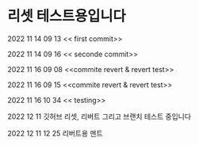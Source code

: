 # 리셋 테스트용입니다

2022 11 14 09 13 << first commit>>

2022 11 14 09 16 << seconde commit>>

2022 11 16 09 08 <<commite revert & revert test>>

2022 11 16 09 15 <<commite revert & revert test>>

2022 11 16 10 34 << testing>>

2022 12 11 깃허브 리셋, 리버트 그리고 브랜치 테스트 중입니다

2022 12 11 12 25 리버트용 멘트
